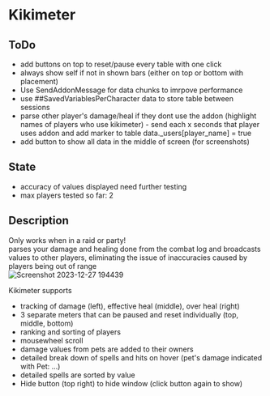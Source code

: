 # Kikimeter
## ToDo
- add buttons on top to reset/pause every table with one click
- always show self if not in shown bars (either on top or bottom with placement)
- Use SendAddonMessage for data chunks to imrpove performance
- use ##SavedVariablesPerCharacter data to store table between sessions
- parse other player's damage/heal if they dont use the addon (highlight names of players who use kikimeter) - send each x seconds that player uses addon and add marker to table data._users[player_name] = true
- add button to show all data in the middle of screen (for screenshots)


## State
- accuracy of values displayed need further testing
- max players tested so far: 2

## Description
Only works when in a raid or party!  
parses your damage and healing done from the combat log and broadcasts values to other players, eliminating
the issue of inaccuracies caused by players being out of range  
![Screenshot 2023-12-27 194439](https://github.com/KikidoraFear/Kikimeter/assets/154637862/e27c3e2f-a9a4-4963-92a4-b56bdc2f7f17)
  
Kikimeter supports
- tracking of damage (left), effective heal (middle), over heal (right)
- 3 separate meters that can be paused and reset individually (top, middle, bottom)
- ranking and sorting of players
- mousewheel scroll
- damage values from pets are added to their owners
- detailed break down of spells and hits on hover (pet's damage indicated with Pet: ...)
- detailed spells are sorted by value
- Hide button (top right) to hide window (click button again to show)
